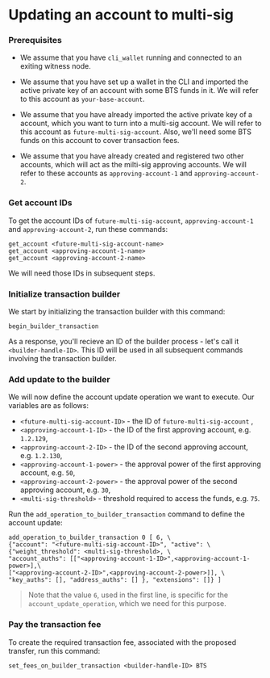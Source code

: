 # Updating an account to multi-sig
### Prerequisites
* We assume that you have `cli_wallet` running and connected to an exiting witness node.

* We assume that you have set up a wallet in the CLI and imported the active private key of an account with some BTS funds in it. We will refer to this account as `your-base-account`.

* We assume that you have already imported the active private key of a account, which you want to turn into a multi-sig account. We will refer to this account as `future-multi-sig-account`. Also, we'll need some BTS funds on this account to cover transaction fees.

* We assume that you have already created and registered two other accounts, which will act as the milti-sig approving accounts. We will refer to these accounts as `approving-account-1` and `approving-account-2`.

### Get account IDs
To get the account IDs of `future-multi-sig-account`, `approving-account-1` and `approving-account-2`, run these commands:
```
get_account <future-multi-sig-account-name>
get_account <approving-account-1-name>
get_account <approving-account-2-name>
```
We will need those IDs in subsequent steps.

### Initialize transaction builder
We start by initializing the transaction builder with this command:
```
begin_builder_transaction
```
As a response, you'll recieve an ID of the builder process - let's call it `<builder-handle-ID>`. This ID will be used in all subsequent commands involving the transaction builder.

### Add update to the builder
We will now define the account update operation we want to execute. Our variables are as follows:  
* `<future-multi-sig-account-ID>` - the ID of `future-multi-sig-account` ,  
* `<approving-account-1-ID>` - the ID of the first approving account, e.g. `1.2.129`,  
* `<approving-account-2-ID>` - the ID of the second approving account, e.g. `1.2.130`,
* `<approving-account-1-power>` - the approval power of the first approving account, e.g. `50`,
* `<approving-account-2-power>` - the approval power of the second approving account, e.g. `30`,
* `<multi-sig-threshold>` - threshold required to access the funds, e.g. `75`.

Run the `add_operation_to_builder_transaction` command to define the account update:
```
add_operation_to_builder_transaction 0 [ 6, \
{"account": "<future-multi-sig-account-ID>", "active": \
{"weight_threshold": <multi-sig-threshold>, \
"account_auths": [["<approving-account-1-ID>",<approving-account-1-power>],\
["<approving-account-2-ID>",<approving-account-2-power>]], \
"key_auths": [], "address_auths": [] }, "extensions": []} ]
```
> Note that the value `6`, used in the first line, is specific for the `account_update_operation`, which we need for this purpose.

### Pay the transaction fee
To create the required transaction fee, associated with the proposed transfer, run this command: 
```
set_fees_on_builder_transaction <builder-handle-ID> BTS
```


 


